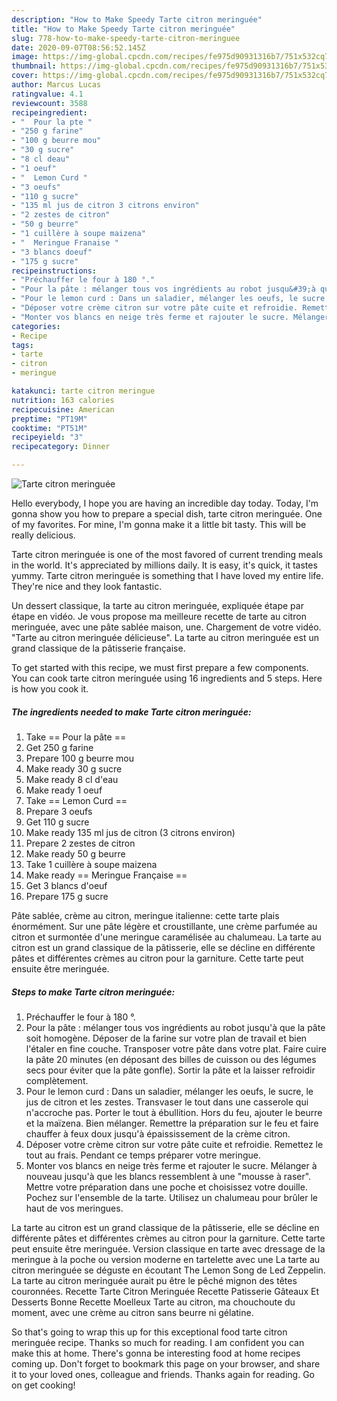 ```yaml
---
description: "How to Make Speedy Tarte citron meringuée"
title: "How to Make Speedy Tarte citron meringuée"
slug: 778-how-to-make-speedy-tarte-citron-meringuee
date: 2020-09-07T08:56:52.145Z
image: https://img-global.cpcdn.com/recipes/fe975d90931316b7/751x532cq70/tarte-citron-meringuee-photo-principale-de-la-recette.jpg
thumbnail: https://img-global.cpcdn.com/recipes/fe975d90931316b7/751x532cq70/tarte-citron-meringuee-photo-principale-de-la-recette.jpg
cover: https://img-global.cpcdn.com/recipes/fe975d90931316b7/751x532cq70/tarte-citron-meringuee-photo-principale-de-la-recette.jpg
author: Marcus Lucas
ratingvalue: 4.1
reviewcount: 3588
recipeingredient:
- "  Pour la pte "
- "250 g farine"
- "100 g beurre mou"
- "30 g sucre"
- "8 cl deau"
- "1 oeuf"
- "  Lemon Curd "
- "3 oeufs"
- "110 g sucre"
- "135 ml jus de citron 3 citrons environ"
- "2 zestes de citron"
- "50 g beurre"
- "1 cuillère à soupe maizena"
- "  Meringue Franaise "
- "3 blancs doeuf"
- "175 g sucre"
recipeinstructions:
- "Préchauffer le four à 180 °."
- "Pour la pâte : mélanger tous vos ingrédients au robot jusqu&#39;à que la pâte soit homogène. Déposer de la farine sur votre plan de travail et bien l&#39;étaler en fine couche. Transposer votre pâte dans votre plat. Faire cuire la pâte 20 minutes (en déposant des billes de cuisson ou des légumes secs pour éviter que la pâte gonfle). Sortir la pâte et la laisser refroidir complètement."
- "Pour le lemon curd : Dans un saladier, mélanger les oeufs, le sucre, le jus de citron et les zestes. Transvaser le tout dans une casserole qui n&#39;accroche pas. Porter le tout à ébullition. Hors du feu, ajouter le beurre et la maïzena. Bien mélanger. Remettre la préparation sur le feu et faire chauffer à feux doux jusqu&#39;à épaississement de la crème citron."
- "Déposer votre crème citron sur votre pâte cuite et refroidie. Remettez le tout au frais. Pendant ce temps préparer votre meringue."
- "Monter vos blancs en neige très ferme et rajouter le sucre. Mélanger à nouveau jusqu&#39;à que les blancs ressemblent à une &#34;mousse à raser&#34;. Mettre votre préparation dans une poche et choisissez votre douille. Pochez sur l&#39;ensemble de la tarte. Utilisez un chalumeau pour brûler le haut de vos meringues."
categories:
- Recipe
tags:
- tarte
- citron
- meringue

katakunci: tarte citron meringue 
nutrition: 163 calories
recipecuisine: American
preptime: "PT19M"
cooktime: "PT51M"
recipeyield: "3"
recipecategory: Dinner

---
```



![Tarte citron meringuée](https://img-global.cpcdn.com/recipes/fe975d90931316b7/751x532cq70/tarte-citron-meringuee-photo-principale-de-la-recette.jpg)

Hello everybody, I hope you are having an incredible day today. Today, I'm gonna show you how to prepare a special dish, tarte citron meringuée. One of my favorites. For mine, I'm gonna make it a little bit tasty. This will be really delicious.

Tarte citron meringuée is one of the most favored of current trending meals in the world. It's appreciated by millions daily. It is easy, it's quick, it tastes yummy. Tarte citron meringuée is something that I have loved my entire life. They're nice and they look fantastic.

Un dessert classique, la tarte au citron meringuée, expliquée étape par étape en vidéo. Je vous propose ma meilleure recette de tarte au citron meringuée, avec une pâte sablée maison, une. Chargement de votre vidéo. &#34;Tarte au citron meringuée délicieuse&#34;. La tarte au citron meringuée est un grand classique de la pâtisserie française.


To get started with this recipe, we must first prepare a few components. You can cook tarte citron meringuée using 16 ingredients and 5 steps. Here is how you cook it.

<!--inarticleads1-->

##### The ingredients needed to make Tarte citron meringuée:

1. Take  == Pour la pâte ==
1. Get 250 g farine
1. Prepare 100 g beurre mou
1. Make ready 30 g sucre
1. Make ready 8 cl d&#39;eau
1. Make ready 1 oeuf
1. Take  == Lemon Curd ==
1. Prepare 3 oeufs
1. Get 110 g sucre
1. Make ready 135 ml jus de citron (3 citrons environ)
1. Prepare 2 zestes de citron
1. Make ready 50 g beurre
1. Take 1 cuillère à soupe maizena
1. Make ready  == Meringue Française ==
1. Get 3 blancs d&#39;oeuf
1. Prepare 175 g sucre


Pâte sablée, crème au citron, meringue italienne: cette tarte plais énormément. Sur une pâte légère et croustillante, une crème parfumée au citron et surmontée d&#39;une meringue caramélisée au chalumeau. La tarte au citron est un grand classique de la pâtisserie, elle se décline en différente pâtes et différentes crèmes au citron pour la garniture. Cette tarte peut ensuite être meringuée. 

<!--inarticleads2-->

##### Steps to make Tarte citron meringuée:

1. Préchauffer le four à 180 °.
1. Pour la pâte : mélanger tous vos ingrédients au robot jusqu&#39;à que la pâte soit homogène. Déposer de la farine sur votre plan de travail et bien l&#39;étaler en fine couche. Transposer votre pâte dans votre plat. Faire cuire la pâte 20 minutes (en déposant des billes de cuisson ou des légumes secs pour éviter que la pâte gonfle). Sortir la pâte et la laisser refroidir complètement.
1. Pour le lemon curd : Dans un saladier, mélanger les oeufs, le sucre, le jus de citron et les zestes. Transvaser le tout dans une casserole qui n&#39;accroche pas. Porter le tout à ébullition. Hors du feu, ajouter le beurre et la maïzena. Bien mélanger. Remettre la préparation sur le feu et faire chauffer à feux doux jusqu&#39;à épaississement de la crème citron.
1. Déposer votre crème citron sur votre pâte cuite et refroidie. Remettez le tout au frais. Pendant ce temps préparer votre meringue.
1. Monter vos blancs en neige très ferme et rajouter le sucre. Mélanger à nouveau jusqu&#39;à que les blancs ressemblent à une &#34;mousse à raser&#34;. Mettre votre préparation dans une poche et choisissez votre douille. Pochez sur l&#39;ensemble de la tarte. Utilisez un chalumeau pour brûler le haut de vos meringues.


La tarte au citron est un grand classique de la pâtisserie, elle se décline en différente pâtes et différentes crèmes au citron pour la garniture. Cette tarte peut ensuite être meringuée. Version classique en tarte avec dressage de la meringue à la poche ou version moderne en tartelette avec une La tarte au citron meringuée se déguste en écoutant The Lemon Song de Led Zeppelin. La tarte au citron meringuée aurait pu être le pêché mignon des têtes couronnées. Recette Tarte Citron Meringuée Recette Patisserie Gâteaux Et Desserts Bonne Recette Moelleux Tarte au citron, ma chouchoute du moment, avec une crème au citron sans beurre ni gélatine. 

So that's going to wrap this up for this exceptional food tarte citron meringuée recipe. Thanks so much for reading. I am confident you can make this at home. There's gonna be interesting food at home recipes coming up. Don't forget to bookmark this page on your browser, and share it to your loved ones, colleague and friends. Thanks again for reading. Go on get cooking!
